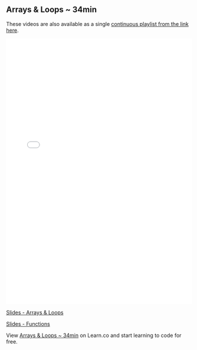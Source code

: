 

## Arrays & Loops ~ 34min

These videos are also available as a single [continuous playlist from the link here](https://www.youtube.com/watch?v=soNGZxF9RLM&list=PLj148bJp5wiwVeSktZOBlfX1nVxGVlZmn).

<iframe width="100%" height="720" src="//www.youtube.com/embed/soNGZxF9RLM?list=PLj148bJp5wiwVeSktZOBlfX1nVxGVlZmn&amp;controls=1&amp;showinfo=1" frameborder="0" allowfullscreen></iframe>

[Slides - Arrays & Loops](https://docs.google.com/presentation/d/1_vbs1-cpbzCg5MQm0LwABhhlBZAhtcBkOn4qr_6ipjc/edit?usp=sharing)

[Slides - Functions](https://docs.google.com/presentation/d/1yoZyfQbvEfw53Pp03Bd_ziY8-Ai0jqCeQ0NKy4EAce8/edit?usp=sharing)
<p data-visibility='hidden'>View <a href='https://learn.co/lessons/fe-js-arrays-and-loops' title='Arrays & Loops ~ 34min'>Arrays & Loops ~ 34min</a> on Learn.co and start learning to code for free.</p>
